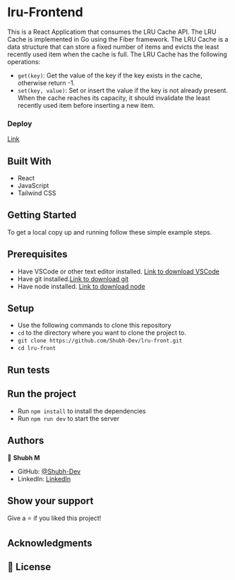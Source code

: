 # lru-Frontend

This is a React Applicatiom that consumes the LRU Cache API. The LRU Cache is implemented in Go using the Fiber framework. The LRU Cache is a data structure that can store a fixed number of items and evicts the least recently used item when the cache is full. The LRU Cache has the following operations:

- `get(key)`: Get the value of the key if the key exists in the cache, otherwise return -1.
- `set(key, value)`: Set or insert the value if the key is not already present. When the cache reaches its capacity, it should invalidate the least recently used item before inserting a new item.

### Deploy

[Link]()

## Built With

- React
- JavaScript
- Tailwind CSS

## Getting Started

To get a local copy up and running follow these simple example steps.

## Prerequisites

- Have VSCode or other text editor installed. [Link to download VSCode](https://code.visualstudio.com/download)
- Have git installed.[Link to download git](https://git-scm.com/downloads)
- Have node installed. [Link to download node](https://nodejs.org/en/download/)

## Setup

- Use the following commands to clone this repository
- `cd` to the directory where you want to clone the project to.
- `git clone https://github.com/Shubh-Dev/lru-front.git`
- `cd lru-front`

## Run tests

## Run the project

- Run `npm install` to install the dependencies
- Run `npm run dev` to start the server

## Authors

👤 **Shubh M**

- GitHub: [@Shubh-Dev](https://github.com/Shubh-Dev)
- LinkedIn: [LinkedIn](https://www.linkedin.com/in/shubhscb/)

## Show your support

Give a ⭐️ if you liked this project!

## Acknowledgments

## 📝 License
